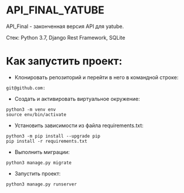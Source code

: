 # API_FINAL_YATUBE 

API_Final - законченная версия API для yatube. 

Стек: Python 3.7, Django Rest Framework, SQLite

# Как запустить проект:

- Клонировать репозиторий и перейти в него в командной строке:
```
git@github.com:
```

- Cоздать и активировать виртуальное окружение:
```
python3 -m venv env
source env/bin/activate
```
- Установить зависимости из файла requirements.txt:
```
python3 -m pip install --upgrade pip
pip install -r requirements.txt
```
- Выполнить миграции:
```
python3 manage.py migrate
```
- Запустить проект:
```
python3 manage.py runserver
```
